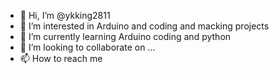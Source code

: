 - 👋 Hi, I’m @ykking2811
- 👀 I’m interested in Arduino and coding and macking projects
- 🌱 I’m currently learning Arduino coding and python
- 💞️ I’m looking to collaborate on ...
- 📫 How to reach me 

<!---
ykking2811/ykking2811 is a ✨ special ✨ repository because its `README.md` (this file) appears on your GitHub profile.
You can click the Preview link to take a look at your changes.
--->
